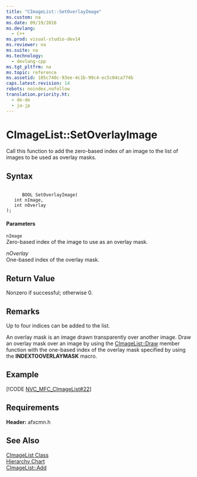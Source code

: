 ```yaml
---
title: "CImageList::SetOverlayImage"
ms.custom: na
ms.date: 09/19/2016
ms.devlang: 
  - C++
ms.prod: visual-studio-dev14
ms.reviewer: na
ms.suite: na
ms.technology: 
  - devlang-cpp
ms.tgt_pltfrm: na
ms.topic: reference
ms.assetid: 105c740c-93ee-4c1b-99c4-ec5c04ca774b
caps.latest.revision: 14
robots: noindex,nofollow
translation.priority.ht: 
  - de-de
  - ja-jp
---
```

# CImageList::SetOverlayImage
Call this function to add the zero-based index of an image to the list of images to be used as overlay masks.  
  
## Syntax  
  
```  
  
      BOOL SetOverlayImage(  
   int nImage,  
   int nOverlay   
);  
```  
  
#### Parameters  
 `nImage`  
 Zero-based index of the image to use as an overlay mask.  
  
 *nOverlay*  
 One-based index of the overlay mask.  
  
## Return Value  
 Nonzero if successful; otherwise 0.  
  
## Remarks  
 Up to four indices can be added to the list.  
  
 An overlay mask is an image drawn transparently over another image. Draw an overlay mask over an image by using the [CImageList::Draw](../vs140/CImageList--Draw.md) member function with the one-based index of the overlay mask specified by using the **INDEXTOOVERLAYMASK** macro.  
  
## Example  
 [!CODE [NVC_MFC_CImageList#22](../CodeSnippet/VS_Snippets_Cpp/NVC_MFC_CImageList#22)]  
  
## Requirements  
 **Header:** afxcmn.h  
  
## See Also  
 [CImageList Class](../vs140/CImageList-Class.md)   
 [Hierarchy Chart](../vs140/Hierarchy-Chart.md)   
 [CImageList::Add](../vs140/CImageList--Add.md)